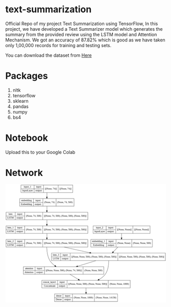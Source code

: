 # text-summarization
Official Repo of my project Text Summarization using TensorFlow, In this project, we have developed a Text Summarizer model which generates the summary from the provided review using the LSTM model and Attention Mechanism. We got an accuracy of 87.82% which is good as we have taken only 1,00,000 records for training and testing sets.

You can download the dataset from <a href="https://www.kaggle.com/snap/amazon-fine-food-reviews">Here</a>

# Packages

1. nltk
2. tensorflow
3. sklearn
4. pandas
5. numpy
6. bs4

# Notebook
Upload this to your Google Colab

# Network
<img src="network.png" />
